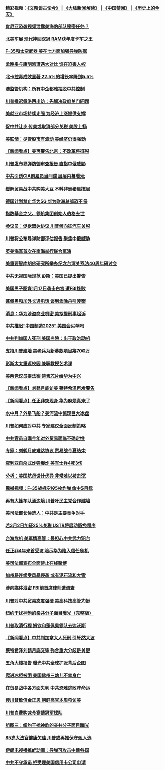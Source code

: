 #### 精彩视频：[《文昭谈古论今》](https://github.com/gfw-breaker/wenzhao/blob/master/README.md?t=01180931) | [《大陆新闻解读》](https://github.com/gfw-breaker/ntdtv-comedy/blob/master/README.md?t=01180931) | [《中国禁闻》](https://github.com/gfw-breaker/ntdtv-news/blob/master/README.md?t=01180931) | [《历史上的今天》](https://github.com/gfw-breaker/today-in-history/blob/master/README.md?t=01180931) 

#### [肯尼亚恐袭视频泄露美海豹部队秘密任务？](../pages/nsc412/n10984543.md?t=01180931) 

#### [北美车展 现代捧回双冠 RAM获年度卡车之王](../pages/nsc412/n10984064.md?t=01180931) 

#### [F-35和太空武器 美在七方面加强导弹防御](../pages/nsc412/n10984126.md?t=01180931) 

#### [孟晚舟与康明凯遭遇大对比 谁在迫害人权](../pages/nsc412/n10983804.md?t=01180931) 

#### [北卡控毒成效显著 22.5%的增长率降到5.5%](../pages/nsc412/n10983187.md?t=01180931) 

#### [澳监管机构：所有中企都难摆脱中共控制](../pages/nsc412/n10983591.md?t=01180931) 

#### [川普推迟佩洛西出访：先解决政府关门问题](../pages/nsc412/n10983416.md?t=01180931) 

#### [美就业市场持续走强 为经济上涨提供支撑](../pages/nsc412/n10983238.md?t=01180931) 

#### [促中共让步 传美或取消部分关税 美股上扬](../pages/nsc412/n10983410.md?t=01180931) 

#### [美联储：尽管股市有波动 美经济仍很强劲](../pages/nsc412/n10983394.md?t=01180931) 

#### [【新闻看点】美再警告北京：不改革将征税](../pages/nsc412/n10982896.md?t=01180931) 

#### [川普发布导弹防御审查报告 直指中俄威胁](../pages/nsc412/n10982865.md?t=01180931) 

#### [中共引诱CIA前雇员当间谍 层层内幕曝光](../pages/nsc412/n10983054.md?t=01180931) 

#### [缓解贸易战中共购美大豆 不料非洲猪瘟搅局](../pages/nsc412/n10983126.md?t=01180931) 

#### [德国计划禁止华为5G 华为欧洲总部恐不保](../pages/nsc412/n10982951.md?t=01180931) 

#### [指数基金之父、领航集团创始人伯格去世](../pages/nsc412/n10982830.md?t=01180931) 

#### [参议员：促欧盟达协议 川普倾向征汽车关税](../pages/nsc412/n10982456.md?t=01180931) 

#### [川普将公布导弹防御评估报告 聚焦中俄威胁](../pages/nsc412/n10982323.md?t=01180931) 

#### [英美海军首次在南海举行联合军演](../pages/nsc412/n10981956.md?t=01180931) 

#### [美重要智库胡佛研究所举办纪念台湾关系法40周年研讨会](../pages/nsc412/n10981581.md?t=01180931) 

#### [中共无视国际规范 彭斯：美国已提出警告](../pages/nsc412/n10980891.md?t=01180931) 

#### [美国男子图谋1月17日袭击白宫 遭FBI挫败](../pages/nsc412/n10981236.md?t=01180931) 

#### [蓬佩奥和加外长通电话 谈到孟晚舟引渡案](../pages/nsc412/n10980431.md?t=01180931) 

#### [消息：华为涉盗商业机密 美拟提刑事起诉](../pages/nsc412/n10980593.md?t=01180931) 

#### [中共推迟“中国制造2025” 美国会买单吗](../pages/nsc412/n10980497.md?t=01180931) 

#### [中共判加国人死刑 美国务院：出于政治动机](../pages/nsc412/n10980469.md?t=01180931) 

#### [支持川普建墙 美老兵为新募款项目筹700万](../pages/nsc412/n10980304.md?t=01180931) 

#### [彭斯太太重返校园 兼职教授艺术课](../pages/nsc412/n10980254.md?t=01180931) 

#### [美两党议员提法案 禁售芯片给华为中兴](../pages/nsc412/n10980446.md?t=01180931) 

#### [【新闻看点】刘鹤月底访美 莱特希泽再发警告](../pages/nsc412/n10980237.md?t=01180931) 

#### [【新闻看点】任正非突现身 华为麻烦真来了](../pages/nsc412/n10980235.md?t=01180931) 

#### [水中月？外星飞船？美河流中惊现巨大冰盘](../pages/nsc412/n10980218.md?t=01180931) 

#### [川普如何应对中共 专家建议全面反制策略](../pages/nsc412/n10980184.md?t=01180931) 

#### [中共官员自曝今年对外贸易面临不确定性](../pages/nsc412/n10979984.md?t=01180931) 

#### [专家：刘鹤月底难达协议 贸易战今夏结束](../pages/nsc412/n10979976.md?t=01180931) 

#### [叙利亚自杀式炸弹爆炸 美军士兵4死3伤](../pages/nsc412/n10979913.md?t=01180931) 

#### [分析：美国航母设计优异 非常难以被击沉](../pages/nsc412/n10979292.md?t=01180931) 

#### [震撼视频：F-35战机空投5枚炸弹 命中5目标](../pages/nsc412/n10978711.md?t=01180931) 

#### [再有大篷车队涌边境 川普吁民主党合作建墙](../pages/nsc412/n10978161.md?t=01180931) 

#### [美司法部长候选人：中共是主要竞争对手](../pages/nsc412/n10978457.md?t=01180931) 

#### [若3月2日加征25%关税 USTR将启动豁免程序](../pages/nsc412/n10978421.md?t=01180931) 

#### [台海危机 美军情高管：最担心中共武力犯台](../pages/nsc412/n10978241.md?t=01180931) 

#### [任正非4年来首受访 暗示华为陷入信任危机](../pages/nsc412/n10977688.md?t=01180931) 

#### [美司法部宣布全面禁止在线赌博](../pages/nsc412/n10977967.md?t=01180931) 

#### [加州将连续受风暴侵袭 或有泥石流和大雪](../pages/nsc412/n10978010.md?t=01180931) 

#### [涉向媒体泄密 FBI前首席律师遭调查](../pages/nsc412/n10977862.md?t=01180931) 

#### [川普对中共贸易态度强硬 美高科技高管力挺](../pages/nsc412/n10977844.md?t=01180931) 

#### [纽约干扰神韵的亲共分子面目曝光（完整版）](../pages/nsc412/n10977993.md?t=01180931) 

#### [川普取消行程 姆钦和蓬佩奥领队去达沃斯](../pages/nsc412/n10977828.md?t=01180931) 

#### [【新闻看点】中共判加拿大人死刑 引轩然大波](../pages/nsc412/n10977667.md?t=01180931) 

#### [莱特希泽刘鹤月底交锋 弥合重大分歧是关键](../pages/nsc412/n10977740.md?t=01180931) 

#### [五角大楼报告 曝光中共全球扩张背后企图](../pages/nsc412/n10977657.md?t=01180931) 

#### [爬进冰柜被困 美国佛州三幼儿不幸身亡](../pages/nsc412/n10977384.md?t=01180931) 

#### [在贸易战中各方面失利 中共恐难逃败阵命运](../pages/nsc412/n10977366.md?t=01180931) 

#### [传川普致信金正恩 朝鲜高官本周将访美](../pages/nsc412/n10976756.md?t=01180931) 

#### [川普自费购速食宴请冠军球队](../pages/nsc412/n10976460.md?t=01180931) 

#### [组图三：纽约干扰神韵的亲共分子面目曝光](../pages/nsc412/n10976545.md?t=01180931) 

#### [85岁大法官健康欠佳 川普或再推保守派人选](../pages/nsc412/n10975835.md?t=01180931) 

#### [伊朗电视播挑衅动画：导弹可攻击中俄各国](../pages/nsc412/n10976504.md?t=01180931) 

#### [中共不守承诺 拒受理美国信用卡公司申请](../pages/nsc412/n10975605.md?t=01180931) 

